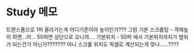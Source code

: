 # Study 메모
트랜스폼으로 1퍼 올라가는게 어디기준이야 높이인가??? 그럼 기본 스크롤탑 - 객체높이 하면...어...
50퍼면 상단으로 오니까.... 기본위치 - 50퍼 에서 기본위치까지가 범위가 되는건가
아닌가??????? 
아니 스크롤 위치도 픽셀로 계산되는게 맞나......????

